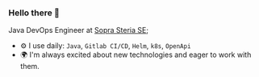 ### Hello there 👋

Java DevOps Engineer at [Sopra Steria SE](https://www.soprasteria.com/en);<br>

- ⚙️ I use daily: `Java`, `Gitlab CI/CD`, `Helm`, `k8s`, `OpenApi`
- 🌍 I'm always excited about new technologies and eager to work with them.
